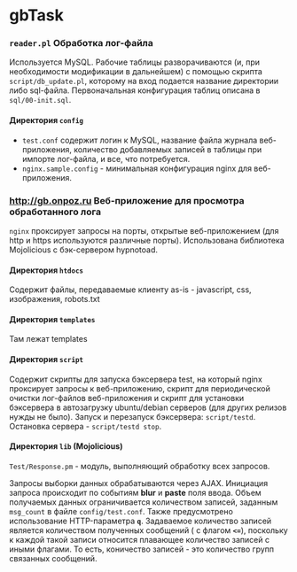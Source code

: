 # gbTask
### `reader.pl` Обработка лог-файла
Используется MySQL. Рабочие таблицы разворачиваются (и, при необходимости модификации в дальнейшем) с помощью скрипта `script/db_update.pl`, которому на вход подается название директории либо sql-файла. Первоначальная конфигурация таблиц описана в `sql/00-init.sql`.

#### Директория `config`
+ `test.conf` содержит логин к MySQL, название файла журнала веб-приложения, количество добавляемых записей в таблицы при импорте лог-файла, и все, что потребуется.
+ `nginx.sample.config` - минимальная конфигурация nginx для веб-приложения.
### <http://gb.onpoz.ru> Веб-приложение для просмотра обработанного лога
`nginx` проксирует запросы на порты, открытые веб-приложением (для http и https используются различные порты). Использована библиотека Mojolicious с бэк-сервером hypnotoad.
#### Директория `htdocs`
Содержит файлы, передаваемые клиенту as-is - javascript, css, изображения, robots.txt 
#### Директория `templates`
Там лежат templates
#### Директория `script`
Содержит скрипты для запуска бэксервера test, на который nginx проксирует запросы к веб-приложению, скрипт для периодической очистки лог-файлов веб-приложения и скрипт для установки бэксервера в автозагрузку ubuntu/debian серверов (для других релизов нужды не было). Запуск и перезапуск бэксервера: `script/testd`. Остановка сервера - `script/testd stop`.
#### Директория `lib` (Mojolicious)
`Test/Response.pm` - модуль, выполняющий обработку всех запросов.

Запросы выборки данных обрабатываются через AJAX. Инициация запроса происходит по событиям **blur** и **paste** поля ввода. Объем получаемых данных ограничивается количеством записей, заданным `msg_count` в файле `config/test.conf`. Также предусмотрено использование HTTP-параметра **`q`**. Задаваемое количество записей является количеством полученных сообщений ( с флагом **`<=`**), поскольку к каждой такой записи относится плавающее количество записей с иными флагами. То есть, коничество записей - это количество групп связанных сообщений.
